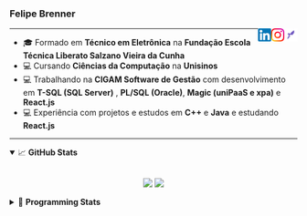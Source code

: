 <h3>Felipe Brenner</h3>

<a href="https://app.rocketseat.com.br/me/felipe-de-oliveira-brenner-conta-ignite" target="_blank" rel="nofollow"><img align="right" width="23rem" src="./assets/rocketseat.png" alt="Rocketseat: @felipe-de-oliveira-brenner-conta-ignite"/></a>
<a href="https://www.instagram.com/felipeobrenner/" target="_blank" rel="nofollow"><img align="right" width="23rem" src="./assets/instagram.png" alt="Instagram: @felipeobrenner"/></a>
<a href="https://www.linkedin.com/in/felipe-de-oliveira-brenner/" target="_blank" rel="nofollow"><img align="right" width="23rem" src="./assets/linkedin.png" alt="LinkedIn: @felipe-de-oliveira-brenner"/></a>

---

- 🎓 Formado em **Técnico em Eletrônica** na **Fundação Escola Técnica Liberato Salzano Vieira da Cunha**
- 💻 Cursando **Ciências da Computação** na **Unisinos**
- 💻 Trabalhando na **CIGAM Software de Gestão** com desenvolvimento em **T-SQL (SQL Server)** , **PL/SQL (Oracle)**, **Magic (uniPaaS e xpa)** e **React.js**
- 💻 Experiência com projetos e estudos em **C++** e **Java** e estudando **React.js**

---

<details open>
  <summary>📈 <b>GitHub Stats</b></summary>
  <br>
  <p align="center">
  <img src="https://github-readme-stats.vercel.app/api?username=felipebrenner&show_icons=true&theme=dark"/>
  <img src="https://github-readme-stats.vercel.app/api/top-langs/?username=felipebrenner&layout=compact&theme=dark">
  </p>

</details>

<details>
  <summary>🤖 <b>Programming Stats</b></summary>
  <br/>

  <!--START_SECTION:waka-->
**🐱 My GitHub Data** 

> 🏆 519 Contributions in the Year 2021
 > 
> 📦 128.3 kB Used in GitHub's Storage 
 > 
> 🚫 Not Opted to Hire
 > 
> 📜 21 Public Repositories 
 > 
> 🔑 0 Private Repositories  
 > 
**I'm a Night 🦉** 

```text
🌞 Morning    41 commits     ██░░░░░░░░░░░░░░░░░░░░░░░   8.15% 
🌆 Daytime    128 commits    ██████░░░░░░░░░░░░░░░░░░░   25.45% 
🌃 Evening    311 commits    ███████████████░░░░░░░░░░   61.83% 
🌙 Night      23 commits     █░░░░░░░░░░░░░░░░░░░░░░░░   4.57%

```
📅 **I'm Most Productive on Sunday** 

```text
Monday       77 commits     ███░░░░░░░░░░░░░░░░░░░░░░   15.31% 
Tuesday      109 commits    █████░░░░░░░░░░░░░░░░░░░░   21.67% 
Wednesday    55 commits     ██░░░░░░░░░░░░░░░░░░░░░░░   10.93% 
Thursday     51 commits     ██░░░░░░░░░░░░░░░░░░░░░░░   10.14% 
Friday       27 commits     █░░░░░░░░░░░░░░░░░░░░░░░░   5.37% 
Saturday     63 commits     ███░░░░░░░░░░░░░░░░░░░░░░   12.52% 
Sunday       121 commits    ██████░░░░░░░░░░░░░░░░░░░   24.06%

```


📊 **This Week I Spent My Time On** 

```text
💬 Programming Languages: 
JSX                      13 hrs 57 mins      ███████████████░░░░░░░░░░   62.21% 
JSON                     4 hrs 45 mins       █████░░░░░░░░░░░░░░░░░░░░   21.22% 
JavaScript               2 hrs 14 mins       ██░░░░░░░░░░░░░░░░░░░░░░░   9.97% 
Markdown                 1 hr 1 min          █░░░░░░░░░░░░░░░░░░░░░░░░   4.55% 
Bash                     17 mins             ░░░░░░░░░░░░░░░░░░░░░░░░░   1.27%

🔥 Editors: 
VS Code                  22 hrs 26 mins      █████████████████████████   100.0%

🐱‍💻 Projects: 
www_CGFrontEnd           15 hrs 24 mins      █████████████████░░░░░░░░   68.61% 
barcode-qrcode-reader    4 hrs 47 mins       █████░░░░░░░░░░░░░░░░░░░░   21.34% 
www_CGFrontTemplate      2 hrs 13 mins       ██░░░░░░░░░░░░░░░░░░░░░░░   9.92% 
React-QR-Generator-Scanne0 secs              ░░░░░░░░░░░░░░░░░░░░░░░░░   0.06% 
Unknown Project          0 secs              ░░░░░░░░░░░░░░░░░░░░░░░░░   0.06%

💻 Operating System: 
Linux                    20 hrs 52 mins      ███████████████████████░░   92.96% 
Windows                  1 hr 34 mins        █░░░░░░░░░░░░░░░░░░░░░░░░   7.04%

```

**I Mostly Code in TypeScript** 

```text
TypeScript               8 repos             ██████████░░░░░░░░░░░░░░░   40.0% 
Java                     3 repos             ███░░░░░░░░░░░░░░░░░░░░░░   15.0% 
CSS                      2 repos             ██░░░░░░░░░░░░░░░░░░░░░░░   10.0% 
JavaScript               2 repos             ██░░░░░░░░░░░░░░░░░░░░░░░   10.0% 
Assembly                 1 repo              █░░░░░░░░░░░░░░░░░░░░░░░░   5.0%

```



 Last Updated on 02/11/2021
<!--END_SECTION:waka-->
</details>
